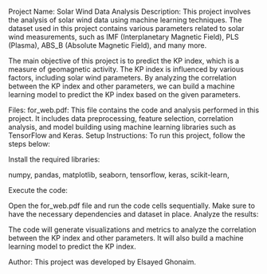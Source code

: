 Project Name: Solar Wind Data Analysis
Description:
This project involves the analysis of solar wind data using machine learning techniques. The dataset used in this project contains various parameters related to solar wind measurements, such as IMF (Interplanetary Magnetic Field), PLS (Plasma), ABS_B (Absolute Magnetic Field), and many more.

The main objective of this project is to predict the KP index, which is a measure of geomagnetic activity. The KP index is influenced by various factors, including solar wind parameters. By analyzing the correlation between the KP index and other parameters, we can build a machine learning model to predict the KP index based on the given parameters.

Files:
for_web.pdf: This file contains the code and analysis performed in this project. It includes data preprocessing, feature selection, correlation analysis, and model building using machine learning libraries such as TensorFlow and Keras.
Setup Instructions:
To run this project, follow the steps below:

Install the required libraries:

numpy, 
pandas, 
matplotlib, 
seaborn, 
tensorflow, 
keras, 
scikit-learn, 

Execute the code:

Open the for_web.pdf file and run the code cells sequentially. Make sure to have the necessary dependencies and dataset in place.
Analyze the results:

The code will generate visualizations and metrics to analyze the correlation between the KP index and other parameters. It will also build a machine learning model to predict the KP index.


Author:
This project was developed by Elsayed Ghonaim.

